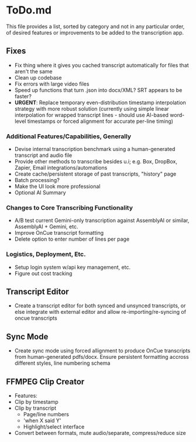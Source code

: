 # ToDo.md

This file provides a list, sorted by category and not in any particular order, of desired features or improvements to be added to the transcription app. 

## Fixes
- Fix thing where it gives you cached transcript automatically for files that aren't the same
- Clean up codebase
- Fix errors with large video files
- Speed up functions that turn .json into docx/XML? SRT appears to be faster?
- **URGENT**: Replace temporary even-distribution timestamp interpolation strategy with more robust solution (currently using simple linear interpolation for wrapped transcript lines - should use AI-based word-level timestamps or forced alignment for accurate per-line timing)

### Additional Features/Capabilities, Generally
- Devise internal transcription benchmark using a human-generated transcript and audio file
- Provide other methods to transcribe besides u.i; e.g. Box, DropBox, Zapier, Email integrations/automations
- Create cache/persistent storage of past transcripts, "history" page
- Batch processing?
- Make the UI look more professional
- Optional AI Summary

### Changes to Core Transcribing Functionality
- A/B test current Gemini-only transcription against AssemblyAI or similar, AssemblyAI + Gemini, etc.
- Improve OnCue transcript formatting
- Delete option to enter number of lines per page
### Logistics, Deployment, Etc.
- Setup login system w/api key management, etc. 
- Figure out cost tracking

## Transcript Editor
- Create a transcript editor for both synced and unsynced transcripts, or else integrate with external editor and allow re-importing/re-syncing of oncue transcripts

## Sync Mode
- Create sync mode using forced allignment to produce OnCue transcripts from human-generated pdfs/docx. Ensure persistent formatting accross different styles, line numbering schema

## FFMPEG Clip Creator
- Features:
 - Clip by timestamp
 - Clip by transcript
    - Page/line numbers
    - 'when X said Y'
    - Highlight/select interface
 - Convert between formats, mute audio/separate, compress/reduce size 

